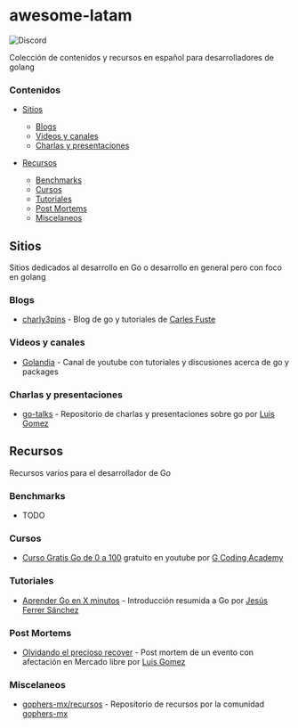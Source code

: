 # awesome-latam
![Discord](https://img.shields.io/discord/764989185077542942)

Colección de contenidos y recursos en español para desarrolladores de golang

### Contenidos

- [Sitios](#sitios)
    - [Blogs](#blogs)
    - [Videos y canales](#blogs)
    - [Charlas y presentaciones](#charlas-y-presentaciones)

- [Recursos](#recursos)
    - [Benchmarks](#benchmarks)
    - [Cursos](#cursos)
    - [Tutoriales](#tutoriales)
    - [Post Mortems](#post-mortems)
    - [Miscelaneos](#miscelaneos)

## Sitios

Sitios dedicados al desarrollo en Go o desarrollo en general pero con foco en golang

### Blogs
  * [charly3pins](https://charly3pins.dev/es/) - Blog de go y tutoriales de [Carles Fuste](https://github.com/charly3pins)

### Videos y canales
  * [Golandia](https://www.youtube.com/channel/UCFGMvBfgMA5gJlqk0bRVxpQ) - Canal de youtube con tutoriales y discusiones acerca de go y packages

### Charlas y presentaciones
  * [go-talks](https://github.com/lggomez/go-talks) - Repositorio de charlas y presentaciones sobre go por [Luis Gomez](https://github.com/lggomez)

## Recursos

Recursos varios para el desarrollador de Go

### Benchmarks
  * TODO

### Cursos
  * [Curso Gratis Go de 0 a 100](https://www.youtube.com/playlist?list=PLl_hIu4u7P64MEJpR3eVwQ1l_FtJq4a5g)  gratuito en youtube por [G Coding Academy](https://www.youtube.com/c/GCodingAcademy)

### Tutoriales
  * [Aprender Go en X minutos](https://awebytes.wordpress.com/2021/03/11/aprender-go-en-x-minutos/) - Introducción resumida a Go por [Jesús Ferrer Sánchez](https://github.com/zeroidentidad)

### Post Mortems
  * [Olvidando el precioso recover](https://luisgg.me/Software_Development/2_-_langs/2_-_golang/2_-_When_gophers_attack/Forgetting_that_precious_recover/ES/Olvidando_el_precioso_recover.html) - Post mortem de un evento con afectación en Mercado libre por [Luis Gomez](https://github.com/lggomez)

### Miscelaneos
  * [gophers-mx/recursos](https://github.com/gophers-mx/recursos) - Repositorio de recursos por la comunidad [gophers-mx](https://github.com/gophers-mx)

